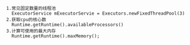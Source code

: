 	
	1.常见固定数量的线程池  
	  ExecutorService mExecutorServie = Executors.newFixedThreadPool(3) 
	2.获取cpu的核心数 
	  Runtime.getRuntime().availableProcessors() 
	3.计算可使用的最大内存 
	  Runtime.getRuntime().maxMemory();